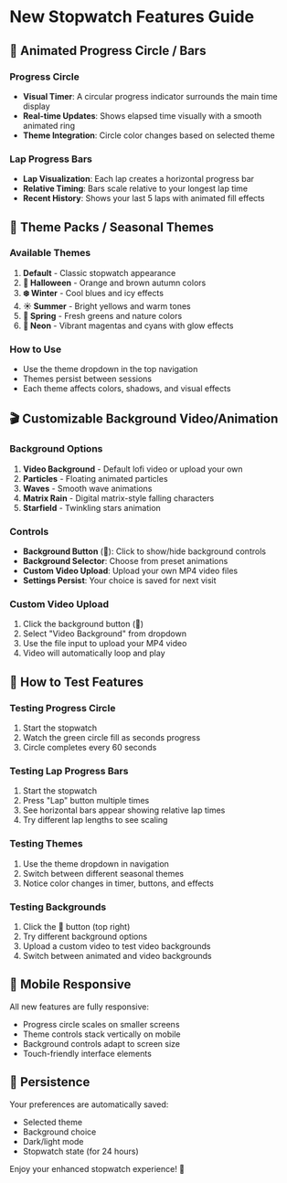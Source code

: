 # New Stopwatch Features Guide

## 🎯 Animated Progress Circle / Bars

### Progress Circle
- **Visual Timer**: A circular progress indicator surrounds the main time display
- **Real-time Updates**: Shows elapsed time visually with a smooth animated ring
- **Theme Integration**: Circle color changes based on selected theme

### Lap Progress Bars
- **Lap Visualization**: Each lap creates a horizontal progress bar
- **Relative Timing**: Bars scale relative to your longest lap time
- **Recent History**: Shows your last 5 laps with animated fill effects

## 🎨 Theme Packs / Seasonal Themes

### Available Themes
1. **Default** - Classic stopwatch appearance
2. **🎃 Halloween** - Orange and brown autumn colors
3. **❄️ Winter** - Cool blues and icy effects
4. **☀️ Summer** - Bright yellows and warm tones
5. **🌸 Spring** - Fresh greens and nature colors
6. **💫 Neon** - Vibrant magentas and cyans with glow effects

### How to Use
- Use the theme dropdown in the top navigation
- Themes persist between sessions
- Each theme affects colors, shadows, and visual effects

## 🎬 Customizable Background Video/Animation

### Background Options
1. **Video Background** - Default lofi video or upload your own
2. **Particles** - Floating animated particles
3. **Waves** - Smooth wave animations
4. **Matrix Rain** - Digital matrix-style falling characters
5. **Starfield** - Twinkling stars animation

### Controls
- **Background Button** (🎨): Click to show/hide background controls
- **Background Selector**: Choose from preset animations
- **Custom Video Upload**: Upload your own MP4 video files
- **Settings Persist**: Your choice is saved for next visit

### Custom Video Upload
1. Click the background button (🎨)
2. Select "Video Background" from dropdown
3. Use the file input to upload your MP4 video
4. Video will automatically loop and play

## 🚀 How to Test Features

### Testing Progress Circle
1. Start the stopwatch
2. Watch the green circle fill as seconds progress
3. Circle completes every 60 seconds

### Testing Lap Progress Bars
1. Start the stopwatch
2. Press "Lap" button multiple times
3. See horizontal bars appear showing relative lap times
4. Try different lap lengths to see scaling

### Testing Themes
1. Use the theme dropdown in navigation
2. Switch between different seasonal themes
3. Notice color changes in timer, buttons, and effects

### Testing Backgrounds
1. Click the 🎨 button (top right)
2. Try different background options
3. Upload a custom video to test video backgrounds
4. Switch between animated and video backgrounds

## 📱 Mobile Responsive

All new features are fully responsive:
- Progress circle scales on smaller screens
- Theme controls stack vertically on mobile
- Background controls adapt to screen size
- Touch-friendly interface elements

## 💾 Persistence

Your preferences are automatically saved:
- Selected theme
- Background choice
- Dark/light mode
- Stopwatch state (for 24 hours)

Enjoy your enhanced stopwatch experience! 🎉